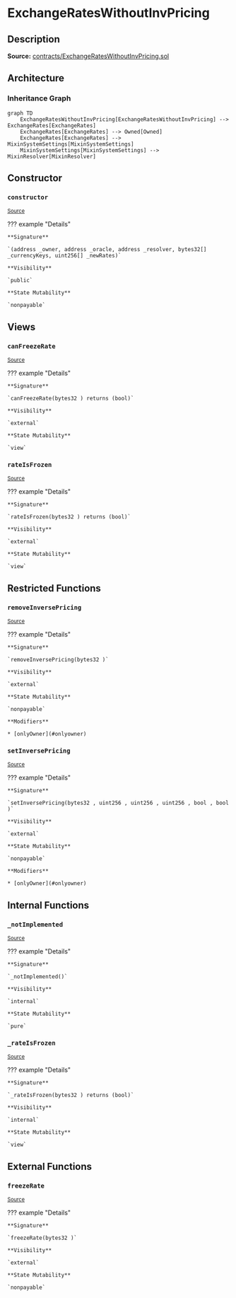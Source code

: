 # ExchangeRatesWithoutInvPricing

## Description

**Source:** [contracts/ExchangeRatesWithoutInvPricing.sol](https://github.com/Synthetixio/synthetix/tree/v2.36.0-alpha/contracts/ExchangeRatesWithoutInvPricing.sol)

## Architecture

### Inheritance Graph

```mermaid
graph TD
    ExchangeRatesWithoutInvPricing[ExchangeRatesWithoutInvPricing] --> ExchangeRates[ExchangeRates]
    ExchangeRates[ExchangeRates] --> Owned[Owned]
    ExchangeRates[ExchangeRates] --> MixinSystemSettings[MixinSystemSettings]
    MixinSystemSettings[MixinSystemSettings] --> MixinResolver[MixinResolver]

```

## Constructor

### `constructor`

<sub>[Source](https://github.com/Synthetixio/synthetix/tree/v2.36.0-alpha/contracts/ExchangeRatesWithoutInvPricing.sol#L9)</sub>

??? example "Details"

    **Signature**

    `(address _owner, address _oracle, address _resolver, bytes32[] _currencyKeys, uint256[] _newRates)`

    **Visibility**

    `public`

    **State Mutability**

    `nonpayable`

## Views

### `canFreezeRate`

<sub>[Source](https://github.com/Synthetixio/synthetix/tree/v2.36.0-alpha/contracts/ExchangeRatesWithoutInvPricing.sol#L36)</sub>

??? example "Details"

    **Signature**

    `canFreezeRate(bytes32 ) returns (bool)`

    **Visibility**

    `external`

    **State Mutability**

    `view`

### `rateIsFrozen`

<sub>[Source](https://github.com/Synthetixio/synthetix/tree/v2.36.0-alpha/contracts/ExchangeRatesWithoutInvPricing.sol#L40)</sub>

??? example "Details"

    **Signature**

    `rateIsFrozen(bytes32 ) returns (bool)`

    **Visibility**

    `external`

    **State Mutability**

    `view`

## Restricted Functions

### `removeInversePricing`

<sub>[Source](https://github.com/Synthetixio/synthetix/tree/v2.36.0-alpha/contracts/ExchangeRatesWithoutInvPricing.sol#L28)</sub>

??? example "Details"

    **Signature**

    `removeInversePricing(bytes32 )`

    **Visibility**

    `external`

    **State Mutability**

    `nonpayable`

    **Modifiers**

    * [onlyOwner](#onlyowner)

### `setInversePricing`

<sub>[Source](https://github.com/Synthetixio/synthetix/tree/v2.36.0-alpha/contracts/ExchangeRatesWithoutInvPricing.sol#L17)</sub>

??? example "Details"

    **Signature**

    `setInversePricing(bytes32 , uint256 , uint256 , uint256 , bool , bool )`

    **Visibility**

    `external`

    **State Mutability**

    `nonpayable`

    **Modifiers**

    * [onlyOwner](#onlyowner)

## Internal Functions

### `_notImplemented`

<sub>[Source](https://github.com/Synthetixio/synthetix/tree/v2.36.0-alpha/contracts/ExchangeRatesWithoutInvPricing.sol#L48)</sub>

??? example "Details"

    **Signature**

    `_notImplemented()`

    **Visibility**

    `internal`

    **State Mutability**

    `pure`

### `_rateIsFrozen`

<sub>[Source](https://github.com/Synthetixio/synthetix/tree/v2.36.0-alpha/contracts/ExchangeRatesWithoutInvPricing.sol#L44)</sub>

??? example "Details"

    **Signature**

    `_rateIsFrozen(bytes32 ) returns (bool)`

    **Visibility**

    `internal`

    **State Mutability**

    `view`

## External Functions

### `freezeRate`

<sub>[Source](https://github.com/Synthetixio/synthetix/tree/v2.36.0-alpha/contracts/ExchangeRatesWithoutInvPricing.sol#L32)</sub>

??? example "Details"

    **Signature**

    `freezeRate(bytes32 )`

    **Visibility**

    `external`

    **State Mutability**

    `nonpayable`
